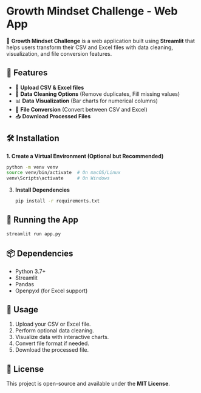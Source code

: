# Growth Mindset Challenge - Web App

🚀 **Growth Mindset Challenge** is a web application built using **Streamlit** that helps users transform their CSV and Excel files with data cleaning, visualization, and file conversion features.

## 🌟 Features
- 📂 **Upload CSV & Excel files**
- 🧹 **Data Cleaning Options** (Remove duplicates, Fill missing values)
- 📊 **Data Visualization** (Bar charts for numerical columns)
- 🔄 **File Conversion** (Convert between CSV and Excel)
- 📥 **Download Processed Files**

## 🛠️ Installation

**1. Create a Virtual Environment (Optional but Recommended)**
   ```sh
   python -m venv venv
   source venv/bin/activate  # On macOS/Linux
   venv\Scripts\activate     # On Windows
   ```

3. **Install Dependencies**
   ```sh
   pip install -r requirements.txt
   ```

## 🚀 Running the App

```sh
streamlit run app.py
```

## 📦 Dependencies
- Python 3.7+
- Streamlit
- Pandas
- Openpyxl (for Excel support)

## 📝 Usage
1. Upload your CSV or Excel file.
2. Perform optional data cleaning.
3. Visualize data with interactive charts.
4. Convert file format if needed.
5. Download the processed file.

## 📜 License
This project is open-source and available under the **MIT License**.

